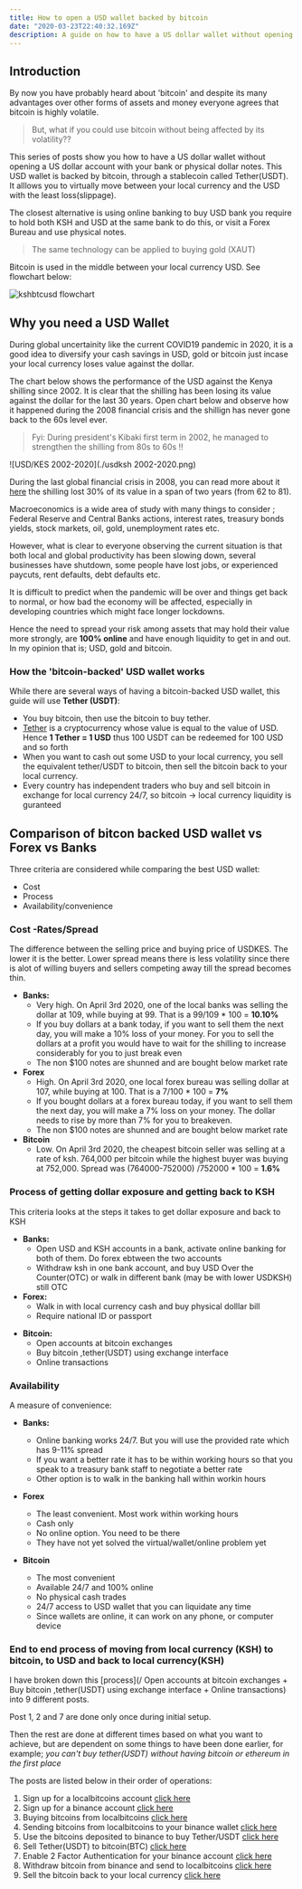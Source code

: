 ```yaml
---
title: How to open a USD wallet backed by bitcoin
date: "2020-03-23T22:40:32.169Z"
description: A guide on how to have a US dollar wallet without opening a US dollar account with your bank or physical dollar notes. This USD wallet is backed by bitcoin, through a stablecoin called Tether. It alllows you to virtually move between your local currency and the USD with the least loss(slippage). Alternatives for this is buying USD at your bank, you require to hold both KSH and USD at the same bank to do this, or visit a Forex Bureau and use physical notes. The same technology can be applied to holding other assets like gold through online-only transactions.
---
```

## Introduction

By now you have probably heard about 'bitcoin' and despite its many advantages over other forms of assets and money everyone agrees that bitcoin is highly volatile. 

>But, what if you could use bitcoin without being affected by its volatility?? 

This series of posts show you how to have a US dollar wallet without opening a US dollar account with your bank or physical dollar notes. This USD wallet is backed by bitcoin, through a stablecoin called Tether(USDT). It alllows you to virtually move between your local currency and the USD with the least loss(slippage). 

The closest alternative is using online banking to buy USD bank you require to hold both KSH and USD at the same bank to do this, or visit a Forex Bureau and use physical notes. 

>The same technology can be applied to buying gold (XAUT)

Bitcoin is used in the middle between your local currency USD. See flowchart below:

![kshbtcusd flowchart](/kshbtcusd.png)



## Why you need a USD Wallet

During global uncertainity like the current COVID19 pandemic in 2020, it is a good idea to diversify your cash savings in USD, gold or bitcoin just incase your local currency loses value against the dollar.

The chart below shows the performance of the USD against the Kenya shilling since 2002. It is clear that the shilling has been losing its value against the dollar for the last 30 years. Open chart below and observe how it happened during the 2008 financial crisis and the shillign has never gone back to the 60s level ever.
> Fyi: During president's Kibaki first term in 2002, he managed to strengthen the shilling from 80s to 60s !!

![USD/KES 2002-2020](./usdksh 2002-2020.png)

During the last global financial crisis in 2008, you can read more about it [here](https://en.wikipedia.org/wiki/Financial_crisis_of_2007%E2%80%9308) the shilling lost 30% of its value in a span of two years (from 62 to 81).

Macroeconomics is a wide area of study with many things to consider ; Federal Reserve and Central Banks actions,  interest rates, treasury bonds yields, stock markets, oil, gold, unemployment rates etc.

However, what is clear to everyone observing the current situation is that both local and global productivity has been slowing down, several businesses have shutdown, some people have lost jobs, or experienced paycuts, rent defaults, debt defaults etc. 

It is difficult to predict when the pandemic will be over and things get back to normal, or how bad the economy will be affected, especially in developing countries which might face longer lockdowns.

Hence the need to spread your risk among assets that may hold their value more strongly, are **100% online** and have enough liquidity to get in and out. In my opinion that is; USD, gold and bitcoin.



### How the 'bitcoin-backed' USD wallet works

While there are several ways of having a bitcoin-backed USD wallet, this guide will use **Tether (USDT)**:

- You buy bitcoin, then use the bitcoin to buy tether. 
- [Tether](https://tether.to/?__cf_chl_jschl_tk__=353ac175af32529c8a92bc392f6a83ba906a0fc8-1585642069-0-AYxII_WswTRtQwiOW0UMtQqwaZnvS2KHCMDqqB5M_zgyUtQRW9UjmLafMEW1666Gr5hs7o_MmejJDCUCzq0CPJWZ3ZEJpo_dbxY0No6Q8Le379uSvm01AAHHhBnDo7mGQs2vTqvoCAZEwnbnouG6rfHb6plGg5o6cJA0zSUY3kcGptnUA2kE2IFtoH5fWLFYxr-eJsn7LoHlWVc9I7Mwg8uUAe8kOvSNR9lV2FQ4CRzZojmcSAhNtw8jChWFW_lVD8aw0AZ86DTE6g4TwBXwIuQ) is a cryptocurrency whose value is equal to the value of USD. Hence **1 Tether = 1 USD** thus 100 USDT can be redeemed for 100 USD and so forth
- When you want to cash out some USD to your local currency, you sell the equivalent tether/USDT to bitcoin, then sell the bitcoin back to your local currency. 
- Every country has independent traders who buy and sell bitcoin in exchange for local currency 24/7, so bitcoin -> local currency liquidity is guranteed




## Comparison of bitcon backed USD wallet vs Forex vs Banks

Three criteria are considered while comparing the best USD wallet:

+ Cost
+ Process
+ Availability/convenience


### Cost -Rates/Spread

The difference between the selling price and buying price of USDKES. The lower it is the better. Lower spread means there is less volatility since there is alot of willing buyers and sellers competing away till the spread becomes thin.

   + **Banks:** 
        + Very high. On April 3rd 2020, one of the local banks was selling the dollar at 109, while buying at 99. That is a 99/109 * 100 = **10.10%**
        + If you buy dollars at a bank today, if you want to sell them the next day, you will make a 10% loss of your money. For you to sell the dollars at a profit you would have to wait for the shilling to increase considerably for you to just break even
        + The non $100 notes are shunned and are bought below market rate
   + **Forex**
        + High. On April 3rd 2020, one local forex bureau was selling dollar at 107, while buying at 100. That is a 7/100 * 100 = **7%**
        + If you bought dollars at a forex bureau today, if you want to sell them the next day, you will make a 7% loss on your money. The dollar needs to rise by more than 7% for you to breakeven.
        + The non $100 notes are shunned and are bought below market rate
   + **Bitcoin**
        + Low. On April 3rd 2020, the cheapest bitcoin seller was selling at a rate of ksh. 764,000 per bitcoin while the highest buyer was buying at 752,000. Spread was (764000-752000) /752000 * 100 = **1.6%** 

### Process of getting dollar exposure and getting back to KSH

This criteria looks at the steps it takes to get dollar exposure and back to KSH  
+ **Banks:**
    +  Open USD and KSH accounts in a bank, activate online banking for both of them. Do forex ebtween the two accounts
    +  Withdraw ksh in one bank account, and buy USD Over the Counter(OTC) or walk in different bank (may be with lower USDKSH) still OTC
+ **Forex:**
    +  Walk in with local currency cash and buy physical dolllar bill
    +  Require national ID or passport

- **Bitcoin:**
    +  Open accounts at bitcoin exchanges
    +  Buy bitcoin ,tether(USDT) using exchange interface
    +  Online transactions


### Availability

A measure of convenience:

+ **Banks:**
    +  Online banking works 24/7. But you will use the provided rate which has 9-11% spread
    +  If you want a better rate it has to be within working hours so that you speak to a treasury bank staff to negotiate a better rate
    +  Other option is to walk in the banking hall within workin hours

+ **Forex**
    + The least convenient. Most work within working hours
    + Cash only
    + No online option. You need to be there
    + They have not yet solved the virtual/wallet/online problem yet

+ **Bitcoin**
    + The most convenient
    + Available 24/7 and 100% online
    + No physical cash trades
    + 24/7 access to USD wallet that you can liquidate any time
    + Since wallets are online, it can work on any phone, or computer device

        

### End to end process of moving from local currency (KSH) to bitcoin, to USD and back to local currency(KSH)

I have broken down this [process](/ Open accounts at bitcoin exchanges
        +  Buy bitcoin ,tether(USDT) using exchange interface
        +  Online transactions) into 9 different posts. 
        
Post 1, 2 and 7 are done only once during initial setup. 

Then the rest are done at different times based on what you want to achieve, but are dependent on some things to have been done earlier, for example; _you can't buy tether(USDT) without having bitcoin or ethereum in the first place_ 

The posts are listed below in their order of operations:


1.  Sign up for a localbitcoins account [click here](/signup-lbc)
2.  Sign up for a binance account [click here](/signup-binance)
3.  Buying bitcoins from localbitcoins [click here](/buy-bitcoin-lbc)
4.  Sending bitcoins from localbitcoins to your binance wallet [click here](/sendtobinance)
5.  Use the bitcoins deposited to binance to buy Tether/USDT [click here](/buy-tether)
6.  Sell Tether(USDT) to bitcoin(BTC) [click here](/sell-tether)
7.  Enable 2 Factor Authentication for your binance account [click here](/binance-2fa)
8.  Withdraw bitcoin from binance and send to localbitcoins [click here](sendbtc-to-lbc)
9.  Sell the bitcoin back to your local currency [click here](/sellbtc-ksh)